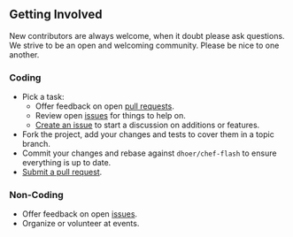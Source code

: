 ## Getting Involved

New contributors are always welcome, when it doubt please ask questions. 
We strive to be an open and welcoming community. Please be nice to one another.

### Coding

* Pick a task:
  * Offer feedback on open [pull requests](https://github.com/dhoer/chef-flash/pulls).
  * Review open [issues](https://github.com/dhoer/chef-flash/issues) for things to help on.
  * [Create an issue](https://github.com/dhoer/chef-flash/issues/new) to start a discussion on additions or features.
* Fork the project, add your changes and tests to cover them in a topic branch.
* Commit your changes and rebase against `dhoer/chef-flash` to ensure everything is up to date.
* [Submit a pull request](https://github.com/dhoer/chef-flash/compare/).

### Non-Coding

* Offer feedback on open [issues](https://github.com/dhoer/chef-flash/issues).
* Organize or volunteer at events.
